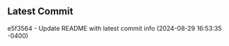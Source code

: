
## Latest Commit
e5f3564 - Update README with latest commit info (2024-08-29 16:53:35 -0400) <Yunxi-Zhou>
